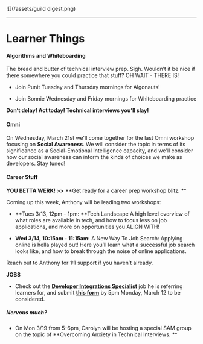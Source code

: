 ![](/assets/guild digest.png)

---

# Learner Things

#### Algorithms and Whiteboarding 

The bread and butter of technical interview prep. Sigh. Wouldn’t it be nice if there somewhere you could practice that stuff? OH WAIT - THERE IS!

* Join Punit Tuesday and Thursday mornings for Algonauts!

* Join Bonnie Wednesday and Friday mornings for Whiteboarding practice

**Don’t delay! Act today! Technical interviews you’ll slay!**



#### Omni

On Wednesday, March 21st we'll come together for the last Omni workshop focusing on **Social Awareness**. We will consider the topic in terms of its significance as a Social-Emotional Intelligence capacity, and we'll consider how our social awareness can inform the kinds of choices we make as developers. Stay tuned!

#### 

#### Career Stuff

**YOU BETTA WERK! &gt;&gt;** **Get ready for a career prep workshop blitz. **

Coming up this week, Anthony will be leading two workshops:

* **Tues 3/13, 12pm - 1pm: **Tech Landscape A high level overview of what roles are available in tech, and how to focus less on job applications, and more on opportunities you ALIGN WITH!

* **Wed 3/14, 10:15am - 11:15am:** A New Way To Job Search: Applying online is hella played out! Here you’ll learn what a successful job search looks like, and how to break through the noise of online applications.

Reach out to Anthony for 1:1 support if you haven’t already.

**JOBS**

* Check out the [**Developer Integrations Specialist**](http://corp.skillz.com/careers-list/?gh_jid=1059721) job he is referring learners for, and submit [**this form**](https://docs.google.com/forms/d/e/1FAIpQLScjtXVfrlL8sHoLaiELaYI3IImjH1Prfx6M40lE_I_4eJL4SA/viewform) by 5pm Monday, March 12 to be considered.

##### Nervous much?

* On Mon 3/19 from 5-6pm, Carolyn will be hosting a special SAM group on the topic of **Overcoming Anxiety in Technical Interviews. **



